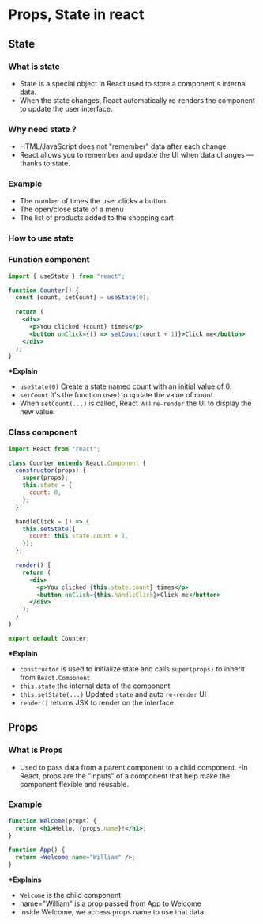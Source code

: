 # Props, State in react

## State

### What is state

- State is a special object in React used to store a component's internal data.
- When the state changes, React automatically re-renders the component to update the user interface.

### Why need state ?

- HTML/JavaScript does not "remember" data after each change.
- React allows you to remember and update the UI when data changes — thanks to state.

### Example

- The number of times the user clicks a button
- The open/close state of a menu
- The list of products added to the shopping cart

### How to use state

### Function component

```jsx
import { useState } from "react";

function Counter() {
  const [count, setCount] = useState(0);

  return (
    <div>
      <p>You clicked {count} times</p>
      <button onClick={() => setCount(count + 1)}>Click me</button>
    </div>
  );
}
```

**\*Explain**

- `useState(0)` Create a state named count with an initial value of 0.
- `setCount` It's the function used to update the value of count.
- When `setCount(...)` is called, React will `re-render` the UI to display the new value.

### Class component

```jsx
import React from "react";

class Counter extends React.Component {
  constructor(props) {
    super(props);
    this.state = {
      count: 0,
    };
  }

  handleClick = () => {
    this.setState({
      count: this.state.count + 1,
    });
  };

  render() {
    return (
      <div>
        <p>You clicked {this.state.count} times</p>
        <button onClick={this.handleClick}>Click me</button>
      </div>
    );
  }
}

export default Counter;
```

**\*Explain**

- `constructor` is used to initialize state and calls `super(props)` to inherit from `React.Component`
- `this.state` the internal data of the component
- `this.setState(...)` Updated `state` and auto `re-render` UI
- `render()` returns JSX to render on the interface.

## Props

### What is Props

- Used to pass data from a parent component to a child component.
  -In React, props are the "inputs" of a component that help make the component flexible and reusable.

### Example

```jsx
function Welcome(props) {
  return <h1>Hello, {props.name}!</h1>;
}

function App() {
  return <Welcome name="William" />;
}
```

**\*Explains**

- `Welcome` is the child component
- name="William" is a prop passed from App to Welcome
- Inside Welcome, we access props.name to use that data
